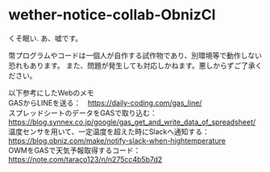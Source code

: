 # wether-notice-collab-ObnizCl
くそ眠い.
あ、嘘です。

幣プログラムやコードは一個人が自作する試作物であり、別環境等で動作しない恐れもあります。
また、問題が発生しても対応しかねます。悪しからずご了承ください。

以下参考にしたWebのメモ    
GASからLINEを送る：　https://daily-coding.com/gas_line/    
スプレッドシートのデータをGASで取り込む：　https://blog.synnex.co.jp/google/gas_get_and_write_data_of_spreadsheet/        
温度センサを用いて、一定温度を超えた時にSlackへ通知する： https://blog.obniz.com/make/notify-slack-when-hightemperature         
OWMをGASで天気予報取得するコード： https://note.com/taraco123/n/n275cc4b5b7d2           
